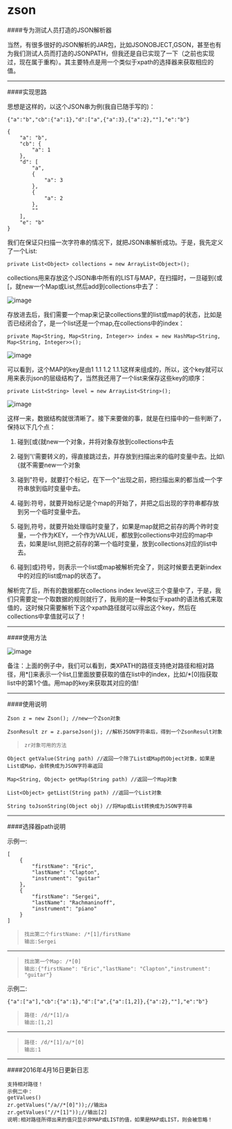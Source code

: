 zson
===

####专为测试人员打造的JSON解析器

当然，有很多很好的JSON解析的JAR包，比如JSONOBJECT,GSON，甚至也有为我们测试人员而打造的JSONPATH，但我还是自已实现了一下（之前也实现过，现在属于重构）。其主要特点是用一个类似于xpath的选择器来获取相应的值。

***

####实现思路

思想是这样的，以这个JSON串为例(我自已随手写的)：

```
{"a":"b","cb":{"a":1},"d":["a",{"a":3},{"a":2},""],"e":"b"}
```

```
{
    "a": "b",
    "cb": {
        "a": 1
    },
    "d": [
        "a",
        {
            "a": 3
        },
        {
            "a": 2
        },
        ""
    ],
    "e": "b"
}
```

我们在保证只扫描一次字符串的情况下，就把JSON串解析成功。于是，我先定义了一个List: 

`private List<Object> collections = new ArrayList<Object>();`

collections用来存放这个JSON串中所有的LIST与MAP，在扫描时，一旦碰到{或[，就new一个Map或List,然后add到collections中去了：

![image](https://github.com/zhangfei19841004/zson/blob/master/imgs/index.png)

存放进去后，我们需要一个map来记录collections里的list或map的状态，比如是否已经闭合了，是一个list还是一个map,在collections中的index：

`private Map<String, Map<String, Integer>> index = new HashMap<String, Map<String, Integer>>();`

![image](https://github.com/zhangfei19841004/zson/blob/master/imgs/index1.png)

可以看到，这个MAP的key是由1 1.1 1.2 1.1.1这样来组成的，所以，这个key就可以用来表示json的层级结构了，当然我还用了一个list来保存这些key的顺序：

`private List<String> level = new ArrayList<String>();`

![image](https://github.com/zhangfei19841004/zson/blob/master/imgs/index2.png)

这样一来，数据结构就很清晰了。接下来要做的事，就是在扫描中的一些判断了，保持以下几个点：

1. 碰到[或{就new一个对象，并将对象存放到collections中去

2. 碰到'\\'需要转义的，得直接跳过去，并存放到扫描出来的临时变量中去。比如\\{就不需要new一个对象

3. 碰到"符号，就要打个标记，在下一个"出现之前，把扫描出来的都当成一个字符串放到临时变量中去。

4. 碰到:符号，就要开始标记是个map的开始了，并把之后出现的字符串都存放到另一个临时变量中去。

5. 碰到,符号，就要开始处理临时变量了，如果是map就把之前存的两个昨时变量，一个作为KEY，一个作为VALUE，都放到collections中对应的map中去，如果是list,则把之前存的第一个临时变量，放到collections对应的list中去。

6. 碰到]或}符号，则表示一个list或map被解析完全了，则这时候要去更新index中的对应的list或map的状态了。

解析完了后，所有的数据都在collections index level这三个变量中了，于是，我们只需要定一个取数据的规则就行了，我用的是一种类似于xpath的语法格式来取值的，这时候只需要解析下这个xpath路径就可以得出这个key，然后在collections中拿值就可以了！

***

####使用方法

![image](https://github.com/zhangfei19841004/zson/blob/master/imgs/index3.png)

备注：上面的例子中，我们可以看到，类XPATH的路径支持绝对路径和相对路径，用*[]来表示一个list,[]里面放要获取的值在list中的index，比如/\*[0]指获取list中的第1个值。用map的key来获取其对应的值!

***

####使用说明

```
Zson z = new Zson(); //new一个Zson对象

ZsonResult zr = z.parseJson(j); //解析JSON字符串后，得到一个ZsonResult对象
```

>     zr对象可用的方法

```
Object getValue(String path) //返回一个除了List或Map的Object对象，如果是List或Map，会转换成为JSON字符串返回

Map<String, Object> getMap(String path) //返回一个Map对象

List<Object> getList(String path) //返回一个List对象

String toJsonString(Object obj) //将Map或List转换成为JSON字符串
```

***

####选择器path说明

示例一:

```
[
    {
        "firstName": "Eric",
        "lastName": "Clapton",
        "instrument": "guitar"
    },
    {
        "firstName": "Sergei",
        "lastName": "Rachmaninoff",
        "instrument": "piano"
    }
]
```

>     找出第二个firstName: /*[1]/firstName 
>     输出:Sergei
***
>     找出第一个Map: /*[0]  
>     输出:{"firstName": "Eric","lastName": "Clapton","instrument": "guitar"}


示例二:

`{"a":["a"],"cb":{"a":1},"d":["a",{"a":[1,2]},{"a":2},""],"e":"b"}`

>     路径: /d/*[1]/a 
>     输出:[1,2]
***
>     路径: /d/*[1]/a/*[0]
>     输出:1

***

####2016年4月16日更新日志

```
支持相对路径！
示例二中：
getValues()
zr.getValues("/a//*[0]"));//输出a
zr.getValues("//*[1]"));//输出[2]
说明:相对路径所得出来的值只显示非MAP或LIST的值，如果是MAP或LIST，则会被忽略！
```
